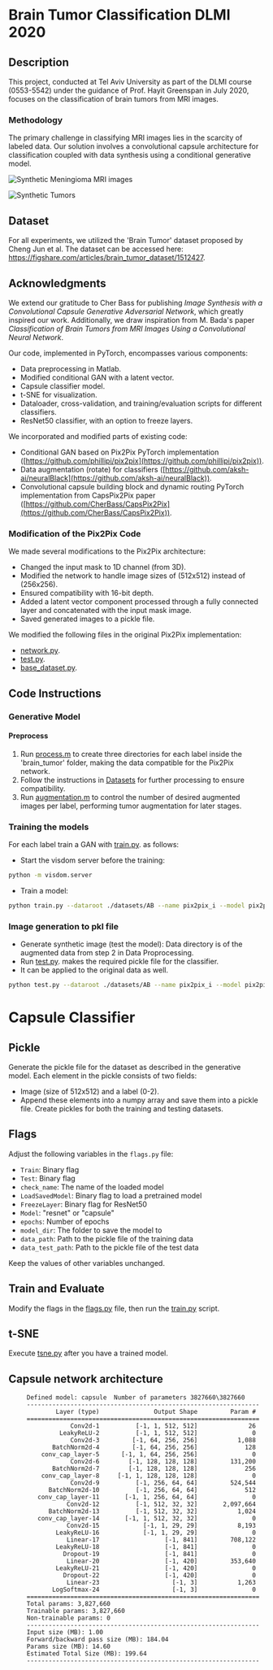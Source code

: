 # Brain Tumor Classification DLMI 2020

## Description
This project, conducted at Tel Aviv University as part of the DLMI course (0553-5542) under the guidance of Prof. Hayit Greenspan in July 2020, focuses on the classification of brain tumors from MRI images.

### Methodology
The primary challenge in classifying MRI images lies in the scarcity of labeled data. Our solution involves a convolutional capsule architecture for classification coupled with data synthesis using a conditional generative model.


![Synthetic Meningioma MRI images](https://github.com/nuniz/brain_tumor_classification_dlmi_2020/blob/master/FakeAndMask1.gif)

![Synthetic Tumors](https://github.com/nuniz/brain_tumor_classification_dlmi_2020/blob/master/GAN_example.gif)

## Dataset
For all experiments, we utilized the 'Brain Tumor' dataset proposed by Cheng Jun et al. The dataset can be accessed here: https://figshare.com/articles/brain_tumor_dataset/1512427.

## Acknowledgments
We extend our gratitude to Cher Bass for publishing *Image Synthesis with a Convolutional Capsule Generative Adversarial Network*, which greatly inspired our work. Additionally, we draw inspiration from M. Bada's paper *Classification of Brain Tumors from MRI Images Using a Convolutional Neural Network*.

Our code, implemented in PyTorch, encompasses various components:

- Data preprocessing in Matlab.
- Modified conditional GAN with a latent vector.
- Capsule classifier model.
- t-SNE for visualization.
- Dataloader, cross-validation, and training/evaluation scripts for different classifiers.
- ResNet50 classifier, with an option to freeze layers.

We incorporated and modified parts of existing code:

- Conditional GAN based on Pix2Pix PyTorch implementation ([https://github.com/phillipi/pix2pix](https://github.com/phillipi/pix2pix)).
- Data augmentation (rotate) for classifiers ([https://github.com/aksh-ai/neuralBlack](https://github.com/aksh-ai/neuralBlack)).
- Convolutional capsule building block and dynamic routing PyTorch implementation from CapsPix2Pix paper ([https://github.com/CherBass/CapsPix2Pix](https://github.com/CherBass/CapsPix2Pix)).

### Modification of the Pix2Pix Code
We made several modifications to the Pix2Pix architecture:

- Changed the input mask to 1D channel (from 3D).
- Modified the network to handle image sizes of (512x512) instead of (256x256).
- Ensured compatibility with 16-bit depth.
- Added a latent vector component processed through a fully connected layer and concatenated with the input mask image.
- Saved generated images to a pickle file.

We modified the following files in the original Pix2Pix implementation:
- [network.py](generative_model/models/network.py).
- [test.py](generative_model/test.py).
- [base_dataset.py](generative_model/data/base_dataset.py).

## Code Instructions

### Generative Model

#### Preprocess
1. Run [process.m](preprocess/process.m) to create three directories for each label inside the 'brain_tumor' folder, making the data compatible for the Pix2Pix network.
2. Follow the instructions in [Datasets](generative_model/docs/datasets.md) for further processing to ensure compatibility.
3. Run [augmentation.m](preprocess/augmentation.m) to control the number of desired augmented images per label, performing tumor augmentation for later stages.

### Training the models

For each label train a GAN with [train.py](generative_model/train.py). as follows:
* Start the visdom server before the training:
```bash
python -m visdom.server
```
* Train a model:
```bash
python train.py --dataroot ./datasets/AB --name pix2pix_i --model pix2pix --direction BtoA --input_nc 1 --output_nc 1 --preprocess none --crop_size 512
```

### Image generation to pkl file

* Generate synthetic image (test the model): Data directory is of the augmented data from step 2 in Data Proprocessing.
* Run [test.py](generative_model/test.py). makes the required pickle file for the classifier. 
* It can be applied to the original data as well.

```bash
python test.py --dataroot ./datasets/AB --name pix2pix_i --model pix2pix --direction BtoA --input_nc 1 --output_nc 1 --preprocess none --crop_size 512 --dataset_mode single 
```

# Capsule Classifier

## Pickle
Generate the pickle file for the dataset as described in the generative model. Each element in the pickle consists of two fields:

- Image (size of 512x512) and a label (0-2).
- Append these elements into a numpy array and save them into a pickle file. Create pickles for both the training and testing datasets.

## Flags
Adjust the following variables in the `flags.py` file:

- `Train`: Binary flag
- `Test`: Binary flag
- `check_name`: The name of the loaded model
- `LoadSavedModel`: Binary flag to load a pretrained model
- `FreezeLayer`: Binary flag for ResNet50
- `Model`: "resnet" or "capsule"
- `epochs`: Number of epochs
- `model_dir`: The folder to save the model to
- `data_path`: Path to the pickle file of the training data
- `data_test_path`: Path to the pickle file of the test data

Keep the values of other variables unchanged.

## Train and Evaluate
Modify the flags in the [flags.py](capsule_classifier/flags.py) file, then run the [train.py](capsule_classifier/train.py) script.

## t-SNE
Execute [tsne.py](capsule_classifier/tsne.py) after you have a trained model.


 ## Capsule network architecture
 
         Defined model: capsule  Number of parameters 3827660\3827660 
         ----------------------------------------------------------------
                 Layer (type)               Output Shape         Param #
         ================================================================
                     Conv2d-1          [-1, 1, 512, 512]              26
                  LeakyReLU-2          [-1, 1, 512, 512]               0
                     Conv2d-3         [-1, 64, 256, 256]           1,088
                BatchNorm2d-4         [-1, 64, 256, 256]             128
             conv_cap_layer-5      [-1, 1, 64, 256, 256]               0
                     Conv2d-6        [-1, 128, 128, 128]         131,200
                BatchNorm2d-7        [-1, 128, 128, 128]             256
             conv_cap_layer-8     [-1, 1, 128, 128, 128]               0
                     Conv2d-9          [-1, 256, 64, 64]         524,544
               BatchNorm2d-10          [-1, 256, 64, 64]             512
            conv_cap_layer-11       [-1, 1, 256, 64, 64]               0
                    Conv2d-12          [-1, 512, 32, 32]       2,097,664
               BatchNorm2d-13          [-1, 512, 32, 32]           1,024
            conv_cap_layer-14       [-1, 1, 512, 32, 32]               0
                    Conv2d-15            [-1, 1, 29, 29]           8,193
                 LeakyReLU-16            [-1, 1, 29, 29]               0
                    Linear-17                  [-1, 841]         708,122
                 LeakyReLU-18                  [-1, 841]               0
                   Dropout-19                  [-1, 841]               0
                    Linear-20                  [-1, 420]         353,640
                 LeakyReLU-21                  [-1, 420]               0
                   Dropout-22                  [-1, 420]               0
                    Linear-23                    [-1, 3]           1,263
                LogSoftmax-24                    [-1, 3]               0
         ================================================================
         Total params: 3,827,660
         Trainable params: 3,827,660
         Non-trainable params: 0
         ----------------------------------------------------------------
         Input size (MB): 1.00
         Forward/backward pass size (MB): 184.04
         Params size (MB): 14.60
         Estimated Total Size (MB): 199.64
         ----------------------------------------------------------------
